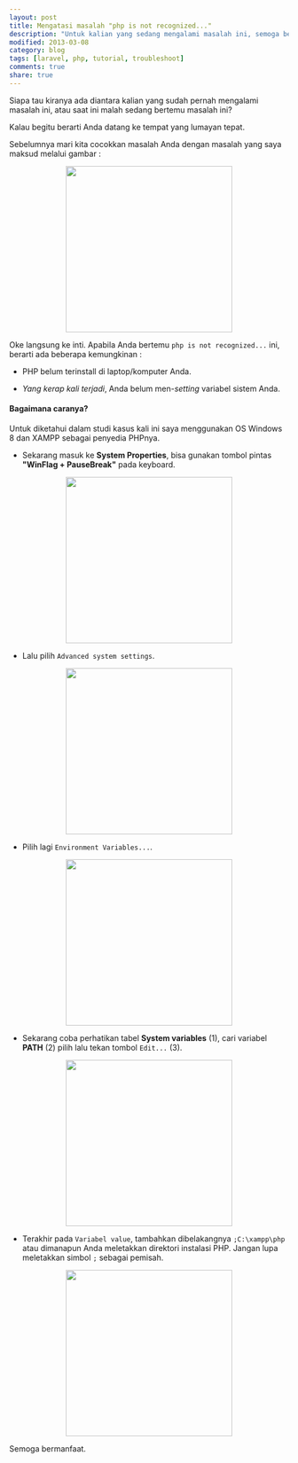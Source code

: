```yaml
---
layout: post
title: Mengatasi masalah "php is not recognized..."
description: "Untuk kalian yang sedang mengalami masalah ini, semoga bermanfaat."
modified: 2013-03-08
category: blog
tags: [laravel, php, tutorial, troubleshoot]
comments: true
share: true
---
```



Siapa tau kiranya ada diantara kalian yang sudah pernah mengalami masalah ini, atau saat ini malah sedang bertemu masalah ini? 

Kalau begitu berarti Anda datang ke tempat yang lumayan tepat. 

Sebelumnya mari kita cocokkan masalah Anda dengan masalah yang saya maksud melalui gambar :

<center>
	<a href="{{ site.url }}/assets/post/2013-03-08-mengatasi-masalah-php-not-recognized-0.JPG" target="_blank"> 
		<img src="{{ site.url }}/assets/post/2013-03-08-mengatasi-masalah-php-not-recognized-0.JPG" width="300px"/>
	</a>
</center>

Oke langsung ke inti. Apabila Anda bertemu `php is not recognized...` ini, berarti ada beberapa kemungkinan :

- PHP belum terinstall di laptop/komputer Anda.

- *Yang kerap kali terjadi*, Anda belum men-*setting* variabel sistem Anda. 

#### Bagaimana caranya? 

Untuk diketahui dalam studi kasus kali ini saya menggunakan OS Windows 8 dan XAMPP sebagai penyedia PHPnya.

- Sekarang masuk ke **System Properties**, bisa gunakan tombol pintas **"WinFlag + PauseBreak"** pada keyboard.

<center>
	<a href="{{ site.url }}/assets/post/2013-03-08-mengatasi-masalah-php-not-recognized-5.JPG" target="_blank"> 
		<img src="{{ site.url }}/assets/post/2013-03-08-mengatasi-masalah-php-not-recognized-5.JPG" width="300px"/>
	</a>
</center>

- Lalu pilih `Advanced system settings`.

<center>
	<a href="{{ site.url }}/assets/post/2013-03-08-mengatasi-masalah-php-not-recognized-1.JPG" target="_blank"> 
		<img src="{{ site.url }}/assets/post/2013-03-08-mengatasi-masalah-php-not-recognized-1.JPG" width="300px"/>
	</a>
</center>

- Pilih lagi `Environment Variables...`.

<center>
	<a href="{{ site.url }}/assets/post/2013-03-08-mengatasi-masalah-php-not-recognized-2.JPG" target="_blank"> 
		<img src="{{ site.url }}/assets/post/2013-03-08-mengatasi-masalah-php-not-recognized-2.JPG" width="300px"/>
	</a>
</center>

- Sekarang coba perhatikan tabel **System variables** (1), cari variabel **PATH** (2) pilih lalu tekan tombol `Edit...` (3).

<center>
	<a href="{{ site.url }}/assets/post/2013-03-08-mengatasi-masalah-php-not-recognized-3.JPG" target="_blank"> 
		<img src="{{ site.url }}/assets/post/2013-03-08-mengatasi-masalah-php-not-recognized-3.JPG" width="300px"/>
	</a>
</center>

- Terakhir pada `Variabel value`, tambahkan dibelakangnya `;C:\xampp\php` atau dimanapun Anda meletakkan direktori instalasi PHP. Jangan lupa meletakkan simbol `;` sebagai pemisah.

<center>
	<a href="{{ site.url }}/assets/post/2013-03-08-mengatasi-masalah-php-not-recognized-4.JPG" target="_blank"> 
		<img src="{{ site.url }}/assets/post/2013-03-08-mengatasi-masalah-php-not-recognized-4.JPG" width="300px"/>
	</a>
</center>

Semoga bermanfaat.